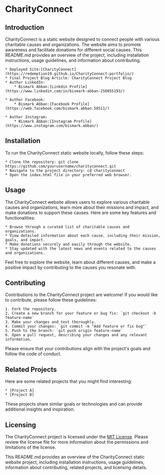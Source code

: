 # CharityConnect

## Introduction

CharityConnect is a static website designed to connect people with various charitable causes and organizations. The website aims to promote awareness and facilitate donations for different social causes. This README.md provides an overview of the project, including installation instructions, usage guidelines, and information about contributing.

    * Deployed Site:[CharityConnect](https://redemption19.github.io/CharityConnect-portfolio/)
    * Final Project Blog Article: CharityConnect Project Blog
    * Author LinkedIn:
        * Bismark Abban:[Linkdin Profile](https://www.linkedin.com/in/bismark-abban-256055193/)
        
    * Author Facebook:
        * Bismark Abban:[Facebook Profile](https://web.facebook.com/bismark.abban.58511/)
        
    * Author Instagram:
        * Bismark Abban:[Instagram Profile](https://www.instagram.com/bismark.abban/)

        
## Installation

To run the CharityConnect static website locally, follow these steps:

    * Clone the repository: git clone https://github.com/yourusername/charityconnect.git
    * Navigate to the project directory: cd charityconnect
    * Open the index.html file in your preferred web browser.

## Usage

The CharityConnect website allows users to explore various charitable causes and organizations, learn more about their missions and impact, and make donations to support these causes. Here are some key features and functionalities:

    * Browse through a curated list of charitable causes and organizations.
    * View detailed information about each cause, including their mission, goals, and impact.
    * Make donations securely and easily through the website.
    * Stay updated with the latest news and events related to the causes and organizations.

Feel free to explore the website, learn about different causes, and make a positive impact by contributing to the causes you resonate with.

## Contributing

Contributions to the CharityConnect project are welcome! If you would like to contribute, please follow these guidelines:

    1. Fork the repository.
    2. Create a new branch for your feature or bug fix: `git checkout -b feature-name`
    3. Make your changes and test thoroughly.
    4. Commit your changes: `git commit -m "Add feature or fix bug"`
    5. Push to the branch: `git push origin feature-name`
    6. Open a pull request, describing your changes and any relevant information.

Please ensure that your contributions align with the project's goals and follow the code of conduct.

## Related Projects

Here are some related projects that you might find interesting:

    * [Project A]
    * [Project B]

These projects share similar goals or technologies and can provide additional insights and inspiration.

## Licensing

The CharityConnect project is licensed under the [MIT License](https://opensource.org/license/mit/). Please review the license file for more information about the permissions and limitations of the license.

This README.md provides an overview of the CharityConnect static website project, including installation instructions, usage guidelines, information about contributing, related projects, and licensing details.

